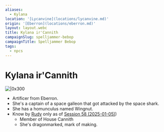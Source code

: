 ```yaml
---
aliases:
  - Kylana
location: '[Lycanvine](locations/lycanvine.md)'
origin: '[Eberron](locations/eberron.md)'
layout: layout.webc
title: Kylana ir'Cannith
campaignSlug: spelljammer-bebop
campaignTitle: Spelljammer Bebop
tags:
  - npcs
---
```

# Kylana ir'Cannith

![|0x300](_files/Screenshot%202024-12-08%20at%2012.03.54.png)

- Artificer from Eberron.
- She's a captain of a space galleon that got attacked by the space shark.
- She has a homunculus named Wingnut.
- Know by [Rudy](pcs/refuge-unit-d3.md) only as of [Session 58 (2025-01-05)](2025-01-05))
	- Member of House Cannith
	- She's dragonmarked, mark of making.

